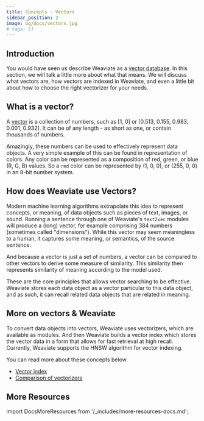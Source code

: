 ```yaml
---
title: Concepts - Vectors
sidebar_position: 2
image: og/docs/vectors.jpg
# tags: []
---
```


## Introduction
You would have seen us describe Weaviate as a [vector database](https://weaviate.io/blog/what-is-a-vector-database). In this section, we will talk a little more about what that means. We will discuss what vectors are, how vectors are indexed in Weaviate, and even a little bit about how to choose the right vectorizer for your needs.

## What is a vector?
A [vector](https://en.wikipedia.org/wiki/Euclidean_vector) is a collection of numbers, such as [1, 0] or [0.513, 0.155, 0.983, 0.001, 0.932]. It can be of any length - as short as one, or contain thousands of numbers.

Amazingly, these numbers can be used to effectively represent data objects. A very simple example of this can be found in representation of colors. Any color can be represented as a composition of red, green, or blue (R, G, B) values. So a `red` color can be represented by (1, 0, 0), or (255, 0, 0) in an 8-bit number system.

## How does Weaviate use Vectors?
Modern machine learning algorithms extrapolate this idea to represent concepts, or meaning, of data objects such as pieces of text, images, or sound. Running a sentence through one of Weaviate's `text2vec` modules will produce a (long) vector, for example comprising 384 numbers (sometimes called "dimensions"). While this vector may seem meaningless to a human, it captures some meaning, or semantics, of the source sentence.

And because a vector is just a set of numbers, a vector can be compared to other vectors to derive some measure of similarity. This similarity then represents similarity of meaning according to the model used.

These are the core principles that allows vector searching to be effective. Weaviate stores each data object as a vector particular to this data object, and as such, it can recall related data objects that are related in meaning.

## More on vectors & Weaviate
To convert data objects into vectors, Weaviate uses vectorizers, which are available as modules. And then Weaviate builds a vector index which stores the vector data in a form that allows for fast retrieval at high recall. Currently, Weaviate supports the HNSW algorithm for vector indexing.

You can read more about these concepts below.
- [Vector index](./vector-index.md)
- [Comparison of vectorizers](./vectorizer-comparisons.md)

## More Resources
import DocsMoreResources from '/_includes/more-resources-docs.md';

<DocsMoreResources />
